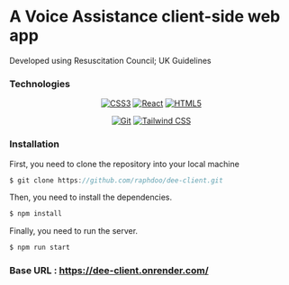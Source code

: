# A Voice Assistance client-side web app

Developed using Resuscitation Council; UK Guidelines

### Technologies

<div align="center">

  <a href="">![CSS3](https://img.shields.io/badge/css3-%231572B6.svg?style=for-the-badge&logo=css3&logoColor=white)</a>
  <a href="">![React](https://img.shields.io/badge/-ReactJs-%23323330.svg?style=for-the-badge&logo=react&logoColor=white)</a>
  <a href="">![HTML5](https://img.shields.io/badge/html5-%23E34F26.svg?style=for-the-badge&logo=html5&logoColor=white)</a>
  
  
</div>

<div align="center">

  <a href="">![Git](https://img.shields.io/badge/git-%234ea94b.svg?style=for-the-badge&logo=git&logoColor=white)</a>
  [![Tailwind CSS](https://img.shields.io/badge/Tailwind%20CSS-%2338B2AC.svg?style=for-the-badge&logo=tailwind-css&logoColor=white)](#)
  
</div>



### Installation
 
First, you need to clone the repository into your local machine
```javascript
$ git clone https://github.com/raphdoo/dee-client.git
```

Then, you need to install the dependencies.
```javascript
$ npm install
``` 

Finally, you need to run the server.
```java
$ npm run start
```
### Base URL : https://dee-client.onrender.com/
